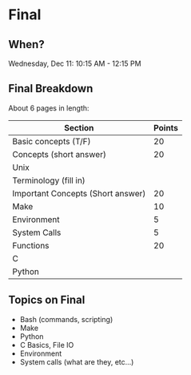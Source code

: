# Final

## When?
Wednesday, Dec 11: 10:15 AM - 12:15 PM

## Final Breakdown
About 6 pages in length:

| Section | Points |
| ------- | ------ |
| Basic concepts (T/F) | 20
| Concepts (short answer) | 20 |
|   Unix | |
|   Terminology (fill in) | |
| Important Concepts (Short answer) | 20 |
| Make | 10 |
| Environment | 5 |
| System Calls | 5 |
| Functions | 20 |
|   C | |
|   Python | |

## Topics on Final
* Bash (commands, scripting)
* Make
* Python
* C Basics, File IO
* Environment
* System calls (what are they, etc...)